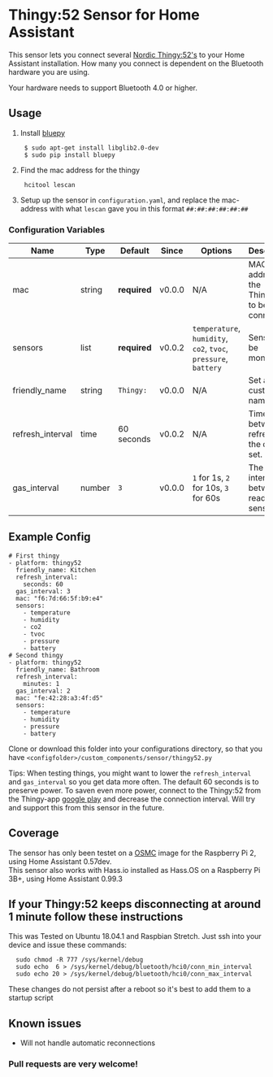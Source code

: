 # Thingy:52 Sensor for Home Assistant

This sensor lets you connect several [Nordic Thingy:52's](https://www.nordicsemi.com/eng/Products/Nordic-Thingy-52) to your Home Assistant installation. How many you connect is dependent on the Bluetooth hardware you are using. 

Your hardware needs to support Bluetooth 4.0 or higher.

## Usage

1. Install [bluepy](https://github.com/IanHarvey/bluepy)

        $ sudo apt-get install libglib2.0-dev
        $ sudo pip install bluepy

2. Find the mac address for the thingy

        hcitool lescan

3. Setup up the sensor in `configuration.yaml`, and replace the mac-address with what `lescan` gave you in this format `##:##:##:##:##:##`

### Configuration Variables
| Name | Type | Default | Since | Options | Description |
|------|------|---------|-------|---------|-------------|
| mac | string | **required** | v0.0.0 | N/A | MAC address of the Thingy52 to be connected.
| sensors | list | **required** | v0.0.2 | `temperature`, `humidity`, `co2`, `tvoc`, `pressure`, `battery` | Sensors to be monitored.
| friendly_name | string | `Thingy:` | v0.0.0 | N/A | Set a custom name.
| refresh_interval | time | 60 seconds | v0.0.2 | N/A | Time between refreshing the data set.
| gas_interval | number | `3` | v0.0.0 | `1` for 1s, `2` for 10s, `3` for 60s | The polling interval between reading gas sensors.

## Example Config
```
# First thingy
- platform: thingy52
  friendly_name: Kitchen
  refresh_interval: 
    seconds: 60
  gas_interval: 3
  mac: "f6:7d:66:5f:b9:e4"
  sensors:
    - temperature
    - humidity
    - co2
    - tvoc
    - pressure
    - battery
# Second thingy
- platform: thingy52
  friendly_name: Bathroom
  refresh_interval: 
    minutes: 1
  gas_interval: 2
  mac: "fe:42:28:a3:4f:d5"
  sensors:
    - temperature
    - humidity
    - pressure
    - battery
```

Clone or download this folder into your configurations directory, so that you have `<configfolder>/custom_components/sensor/thingy52.py`

Tips: When testing things, you might want to lower the `refresh_interval` and `gas_interval` so you get data more often.
The default 60 seconds is to preserve power. To saven even more power, connect to the Thingy:52 from the Thingy-app 
[google play](https://play.google.com/store/apps/details?id=no.nordicsemi.android.nrfthingy) and decrease the connection interval. 
Will try and support this from this sensor in the future.

## Coverage

The sensor has only been testet on a [OSMC](https://osmc.tv/) image for the Raspberry Pi 2, using Home Assistant 0.57dev.\
This sensor also works with Hass.io installed as Hass.OS on a Raspberry Pi 3B+, using Home Assistant 0.99.3

## If your Thingy:52 keeps disconnecting at around 1 minute follow these instructions 
  This was Tested on Ubuntu 18.04.1 and Raspbian Stretch. Just ssh into your device and issue these commands:

```
  sudo chmod -R 777 /sys/kernel/debug
  sudo echo  6 > /sys/kernel/debug/bluetooth/hci0/conn_min_interval
  sudo echo 20 > /sys/kernel/debug/bluetooth/hci0/conn_max_interval
```
  These changes do not persist after a reboot so it's best to add them to a startup script

## Known issues
* Will not handle automatic reconnections

### Pull requests are very welcome!
